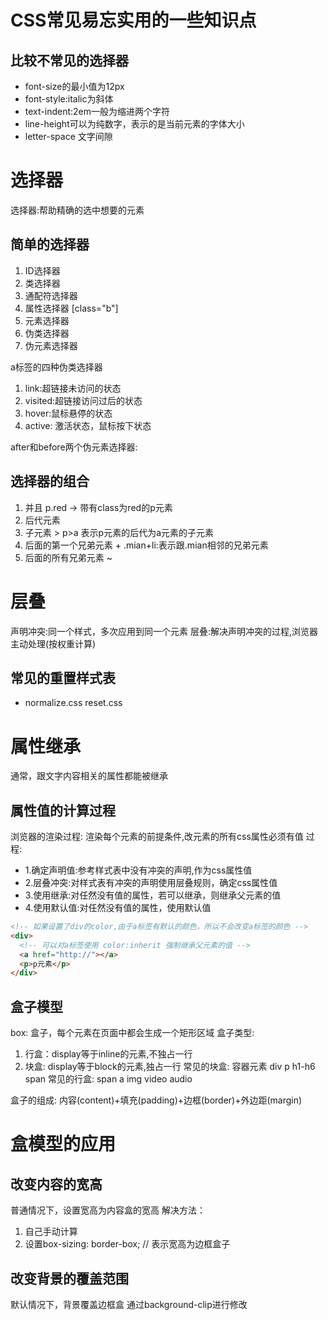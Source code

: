 <!--
 * @Autor: GXL
 * @Date: 2022-08-07 21:12:58
 * @E-mail: 1515533507@qq.com
 * @LastEditTime: 2022-08-17 23:36:14
 * @FilePath: \note\blogcode\docs\fontend\css\README.md
 * @Description: I see that all living beings have no intention, but I moved my heart to you
-->
# CSS常见易忘实用的一些知识点


## 比较不常见的选择器
* font-size的最小值为12px
* font-style:italic为斜体
* text-indent:2em一般为缩进两个字符
* line-height可以为纯数字，表示的是当前元素的字体大小
* letter-space 文字间隙


# 选择器
选择器:帮助精确的选中想要的元素

## 简单的选择器

1. ID选择器
2. 类选择器
3. 通配符选择器
4. 属性选择器  [class="b"]
5. 元素选择器
6. 伪类选择器
7. 伪元素选择器

a标签的四种伪类选择器
1) link:超链接未访问的状态
2) visited:超链接访问过后的状态
3) hover:鼠标悬停的状态
4) active: 激活状态，鼠标按下状态

after和before两个伪元素选择器:


## 选择器的组合
1. 并且 p.red -> 带有class为red的p元素
2. 后代元素
3. 子元素  >  p>a 表示p元素的后代为a元素的子元素
4. 后面的第一个兄弟元素 +  .mian+li:表示跟.mian相邻的兄弟元素
5. 后面的所有兄弟元素 ~


# 层叠
声明冲突:同一个样式，多次应用到同一个元素
层叠:解决声明冲突的过程,浏览器主动处理(按权重计算)

## 常见的重置样式表
* normalize.css reset.css 

# 属性继承

通常，跟文字内容相关的属性都能被继承

## 属性值的计算过程
浏览器的渲染过程: 渲染每个元素的前提条件,改元素的所有css属性必须有值
过程: 
* 1.确定声明值:参考样式表中没有冲突的声明,作为css属性值
* 2.层叠冲突:对样式表有冲突的声明使用层叠规则，确定css属性值
* 3.使用继承:对任然没有值的属性，若可以继承，则继承父元素的值
* 4.使用默认值:对任然没有值的属性，使用默认值
```HTMl
<!-- 如果设置了div的color,由于a标签有默认的颜色，所以不会改变a标签的颜色 -->
<div>  
  <!-- 可以对a标签使用 color:inherit 强制继承父元素的值 -->
  <a href="http://"></a>  
  <p>p元素</p>
</div>
```
## 盒子模型
box: 盒子，每个元素在页面中都会生成一个矩形区域
盒子类型:
1. 行盒：display等于inline的元素,不独占一行
2. 块盒: display等于block的元素,独占一行
常见的块盒: 容器元素 div p h1-h6 span
常见的行盒: span a img video audio

盒子的组成: 
内容(content)+填充(padding)+边框(border)+外边距(margin)

# 盒模型的应用
## 改变内容的宽高
普通情况下，设置宽高为内容盒的宽高
解决方法：
1. 自己手动计算
2. 设置box-sizing: border-box;   // 表示宽高为边框盒子

## 改变背景的覆盖范围
默认情况下，背景覆盖边框盒
通过background-clip进行修改
   
